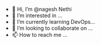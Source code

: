 - 👋 Hi, I’m @nagesh Nethi
- 👀 I’m interested in ...
- 🌱 I’m currently learning DevOps...
- 💞️ I’m looking to collaborate on ...
- 📫 How to reach me ...

<!---
nagnethi/nagnethi is a ✨ special ✨ repository because its `README.md` (this file) appears on your GitHub profile.
You can click the Preview link to take a look at your changes.
--->
